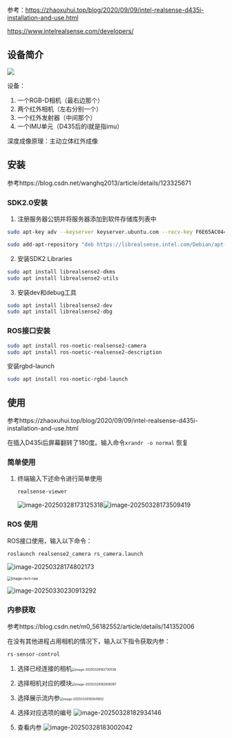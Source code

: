 # 

参考：https://zhaoxuhui.top/blog/2020/09/09/intel-realsense-d435i-installation-and-use.html

https://www.intelrealsense.com/developers/

## 设备简介

![](./assets/depth-camera-d435_details.jpg)

设备：

1. 一个RGB-D相机（最右边那个）
2. 两个红外相机（左右分别一个）
3. 一个红外发射器（中间那个）
4. 一个IMU单元（D435后的i就是指imu）

深度成像原理：主动立体红外成像

## 安装

参考https://blog.csdn.net/wanghq2013/article/details/123325671

### SDK2.0安装

1. 注册服务器公钥并将服务器添加到软件存储库列表中

```bash
sudo apt-key adv --keyserver keyserver.ubuntu.com --recv-key F6E65AC044F831AC80A06380C8B3A55A6F3EFCDE || sudo apt-key adv --keyserver hkp://keyserver.ubuntu.com:80 --recv-key F6E65AC044F831AC80A06380C8B3A55A6F3EFCDE

sudo add-apt-repository "deb https://librealsense.intel.com/Debian/apt-repo $(lsb_release -cs) main" -u
```

2. 安装SDK2 Libraries

```bash
sudo apt install librealsense2-dkms
sudo apt install librealsense2-utils
```

3. 安装dev和debug工具

~~~bash
sudo apt install librealsense2-dev
sudo apt install librealsense2-dbg
~~~

### ROS接口安装

```bash
sudo apt install ros-noetic-realsense2-camera
sudo apt install ros-noetic-realsense2-description
```

安装rgbd-launch

```bash
sudo apt install ros-noetic-rgbd-launch
```

## 使用

参考https://zhaoxuhui.top/blog/2020/09/09/intel-realsense-d435i-installation-and-use.html

在插入D435i后屏幕翻转了180度。输入命令`xrandr -o normal` 恢复

### 简单使用

1. 终端输入下述命令进行简单使用

   ```bash
   realsense-viewer
   ```

   ![image-20250328173125318](./assets/image-20250328173125318.png)![image-20250328173509419](./assets/image-20250328173509419.png)

### ROS 使用
ROS接口使用，输入以下命令：

~~~bash
roslaunch realsense2_camera rs_camera.launch 
~~~

![image-20250328174802173](./assets/image-20250328174802173.png)

<img src="./assets/image-rect-raw.png" alt="image-rect-raw" style="zoom:60%;" />

![image-20250330230913292](./assets/image-20250330230913292.png)

### 内参获取

参考https://blog.csdn.net/m0_56182552/article/details/141352006

在没有其他进程占用相机的情况下，输入以下指令获取内参：
~~~bash
rs-sensor-control
~~~

1. 选择已经连接的相机<img src="./assets/image-20250328182730538.png" alt="image-20250328182730538" style="zoom:50%;" />
2. 选择相机对应的模块<img src="./assets/image-20250328182806097.png" alt="image-20250328182806097" style="zoom:50%;" />
3. 选择展示流内参<img src="./assets/image-20250328182841802.png" alt="image-20250328182841802" style="zoom:50%;" />
4. 选择对应选项的编号
   ![image-20250328182934146](./assets/image-20250328182934146.png)

5. 查看内参
   ![image-20250328183002042](./assets/image-20250328183002042.png)
